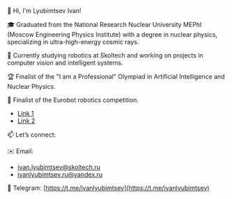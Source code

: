 👋 Hi, I'm Lyubimtsev Ivan!

🎓 Graduated from the National Research Nuclear University MEPhI (Moscow Engineering Physics Institute) with a degree in nuclear physics, specializing in ultra-high-energy cosmic rays.  

🤖 Currently studying robotics at Skoltech and working on projects in computer vision and intelligent systems.  

🏆 Finalist of the "I am a Professional" Olympiad in Artificial Intelligence and Nuclear Physics.  

🤖 Finalist of the Eurobot robotics competition.  
- [Link 1](https://habr.com/ru/articles/836522/)  
- [Link 2](https://habr.com/ru/articles/839368/)  

📫 Let’s connect:  

✉️ Email:  
- ivan.lyubimtsev@skoltech.ru  
- ivanlyubimtsev.ru@yandex.ru

💬 Telegram: [https://t.me/ivanlyubimtsev](https://t.me/ivanlyubimtsev)
